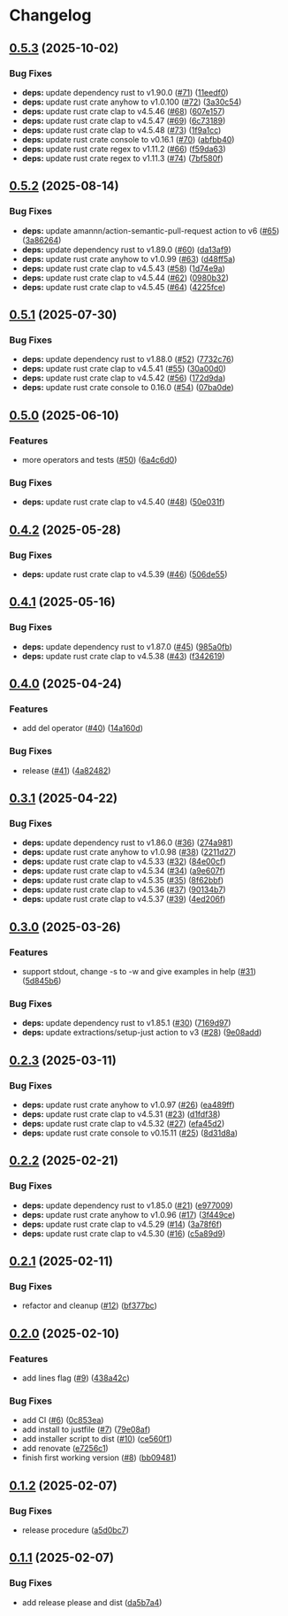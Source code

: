 # Changelog

## [0.5.3](https://github.com/gbbirkisson/regop/compare/0.5.2...0.5.3) (2025-10-02)


### Bug Fixes

* **deps:** update dependency rust to v1.90.0 ([#71](https://github.com/gbbirkisson/regop/issues/71)) ([11eedf0](https://github.com/gbbirkisson/regop/commit/11eedf081f82a9667d177245ae5d404f4c313167))
* **deps:** update rust crate anyhow to v1.0.100 ([#72](https://github.com/gbbirkisson/regop/issues/72)) ([3a30c54](https://github.com/gbbirkisson/regop/commit/3a30c548e6700d9651a62abbecd6f3fbd3f3627b))
* **deps:** update rust crate clap to v4.5.46 ([#68](https://github.com/gbbirkisson/regop/issues/68)) ([607e157](https://github.com/gbbirkisson/regop/commit/607e1579bcf3aded1aa299d20354624d9c8ba52a))
* **deps:** update rust crate clap to v4.5.47 ([#69](https://github.com/gbbirkisson/regop/issues/69)) ([6c73189](https://github.com/gbbirkisson/regop/commit/6c73189517c8000c457a0cdac4fcf80176f5a384))
* **deps:** update rust crate clap to v4.5.48 ([#73](https://github.com/gbbirkisson/regop/issues/73)) ([1f9a1cc](https://github.com/gbbirkisson/regop/commit/1f9a1cc6f2cd473ffcba2587d4b76e891a53abc2))
* **deps:** update rust crate console to v0.16.1 ([#70](https://github.com/gbbirkisson/regop/issues/70)) ([abfbb40](https://github.com/gbbirkisson/regop/commit/abfbb40a584807960a07cfea0fc09233acaa4c3d))
* **deps:** update rust crate regex to v1.11.2 ([#66](https://github.com/gbbirkisson/regop/issues/66)) ([f59da63](https://github.com/gbbirkisson/regop/commit/f59da63f807cdd29be0824bf004ef234663d911d))
* **deps:** update rust crate regex to v1.11.3 ([#74](https://github.com/gbbirkisson/regop/issues/74)) ([7bf580f](https://github.com/gbbirkisson/regop/commit/7bf580f40668251b96a2d91c9aa9b5df29dbc5ae))

## [0.5.2](https://github.com/gbbirkisson/regop/compare/0.5.1...0.5.2) (2025-08-14)


### Bug Fixes

* **deps:** update amannn/action-semantic-pull-request action to v6 ([#65](https://github.com/gbbirkisson/regop/issues/65)) ([3a86264](https://github.com/gbbirkisson/regop/commit/3a8626402dd4384bfcbbe43c8617a7e9d1fb2d20))
* **deps:** update dependency rust to v1.89.0 ([#60](https://github.com/gbbirkisson/regop/issues/60)) ([da13af9](https://github.com/gbbirkisson/regop/commit/da13af906a215a9926fb270fe4b3d456bb1f674d))
* **deps:** update rust crate anyhow to v1.0.99 ([#63](https://github.com/gbbirkisson/regop/issues/63)) ([d48ff5a](https://github.com/gbbirkisson/regop/commit/d48ff5ac22f9b222a1380c0bbc6e5097f0d42257))
* **deps:** update rust crate clap to v4.5.43 ([#58](https://github.com/gbbirkisson/regop/issues/58)) ([1d74e9a](https://github.com/gbbirkisson/regop/commit/1d74e9a72b919e4ac7b3bd907b97c1c54c0165f5))
* **deps:** update rust crate clap to v4.5.44 ([#62](https://github.com/gbbirkisson/regop/issues/62)) ([0980b32](https://github.com/gbbirkisson/regop/commit/0980b32dfd5a7ca713ce123de41bd1fef341dbb1))
* **deps:** update rust crate clap to v4.5.45 ([#64](https://github.com/gbbirkisson/regop/issues/64)) ([4225fce](https://github.com/gbbirkisson/regop/commit/4225fce6a8da4d559b1236d7cb48f9c69fb89c81))

## [0.5.1](https://github.com/gbbirkisson/regop/compare/0.5.0...0.5.1) (2025-07-30)


### Bug Fixes

* **deps:** update dependency rust to v1.88.0 ([#52](https://github.com/gbbirkisson/regop/issues/52)) ([7732c76](https://github.com/gbbirkisson/regop/commit/7732c76517fd9ccd1a5bcb4dbfb95872e54d3be1))
* **deps:** update rust crate clap to v4.5.41 ([#55](https://github.com/gbbirkisson/regop/issues/55)) ([30a00d0](https://github.com/gbbirkisson/regop/commit/30a00d0c4dd234915118f809ac0472c28970f1cd))
* **deps:** update rust crate clap to v4.5.42 ([#56](https://github.com/gbbirkisson/regop/issues/56)) ([172d9da](https://github.com/gbbirkisson/regop/commit/172d9da18bf844c4bbb33a53eda2f9320f89abb2))
* **deps:** update rust crate console to 0.16.0 ([#54](https://github.com/gbbirkisson/regop/issues/54)) ([07ba0de](https://github.com/gbbirkisson/regop/commit/07ba0dea88d0f6c6c503c371a02e8769a5fb47c4))

## [0.5.0](https://github.com/gbbirkisson/regop/compare/0.4.2...0.5.0) (2025-06-10)


### Features

* more operators and tests ([#50](https://github.com/gbbirkisson/regop/issues/50)) ([6a4c6d0](https://github.com/gbbirkisson/regop/commit/6a4c6d0423594c525d6257fb41bf4febb229fe3e))


### Bug Fixes

* **deps:** update rust crate clap to v4.5.40 ([#48](https://github.com/gbbirkisson/regop/issues/48)) ([50e031f](https://github.com/gbbirkisson/regop/commit/50e031f6622722e2a77ed79d209ad19adfd133b2))

## [0.4.2](https://github.com/gbbirkisson/regop/compare/0.4.1...0.4.2) (2025-05-28)


### Bug Fixes

* **deps:** update rust crate clap to v4.5.39 ([#46](https://github.com/gbbirkisson/regop/issues/46)) ([506de55](https://github.com/gbbirkisson/regop/commit/506de55453fad7d37c3fa155aa9f4c7aa97cbc7a))

## [0.4.1](https://github.com/gbbirkisson/regop/compare/0.4.0...0.4.1) (2025-05-16)


### Bug Fixes

* **deps:** update dependency rust to v1.87.0 ([#45](https://github.com/gbbirkisson/regop/issues/45)) ([985a0fb](https://github.com/gbbirkisson/regop/commit/985a0fb0f0ee95965e823035aec64a064a564601))
* **deps:** update rust crate clap to v4.5.38 ([#43](https://github.com/gbbirkisson/regop/issues/43)) ([f342619](https://github.com/gbbirkisson/regop/commit/f3426193692ef833ad452dc76bd4056b13f9779b))

## [0.4.0](https://github.com/gbbirkisson/regop/compare/0.3.1...0.4.0) (2025-04-24)


### Features

* add del operator ([#40](https://github.com/gbbirkisson/regop/issues/40)) ([14a160d](https://github.com/gbbirkisson/regop/commit/14a160d2efa81531be959399e260770fbc5996c3))


### Bug Fixes

* release ([#41](https://github.com/gbbirkisson/regop/issues/41)) ([4a82482](https://github.com/gbbirkisson/regop/commit/4a824820cd724adf824a405b3a7cd73f41efb252))

## [0.3.1](https://github.com/gbbirkisson/regop/compare/0.3.0...0.3.1) (2025-04-22)


### Bug Fixes

* **deps:** update dependency rust to v1.86.0 ([#36](https://github.com/gbbirkisson/regop/issues/36)) ([274a981](https://github.com/gbbirkisson/regop/commit/274a9817f2b999cfd1fadedb539d92d62fe60116))
* **deps:** update rust crate anyhow to v1.0.98 ([#38](https://github.com/gbbirkisson/regop/issues/38)) ([2211d27](https://github.com/gbbirkisson/regop/commit/2211d2759018862dc55b0b669c7b6582db6913b0))
* **deps:** update rust crate clap to v4.5.33 ([#32](https://github.com/gbbirkisson/regop/issues/32)) ([84e00cf](https://github.com/gbbirkisson/regop/commit/84e00cf91898e2924ef382263e5b45790947c15a))
* **deps:** update rust crate clap to v4.5.34 ([#34](https://github.com/gbbirkisson/regop/issues/34)) ([a9e607f](https://github.com/gbbirkisson/regop/commit/a9e607fe7a0d78e455fb907631c878e3b579fd06))
* **deps:** update rust crate clap to v4.5.35 ([#35](https://github.com/gbbirkisson/regop/issues/35)) ([8f62bbf](https://github.com/gbbirkisson/regop/commit/8f62bbf0b82c380ca535c3c173cb34a43ab7ec91))
* **deps:** update rust crate clap to v4.5.36 ([#37](https://github.com/gbbirkisson/regop/issues/37)) ([90134b7](https://github.com/gbbirkisson/regop/commit/90134b78677b05f537242fd6b6324bfec37cdc5a))
* **deps:** update rust crate clap to v4.5.37 ([#39](https://github.com/gbbirkisson/regop/issues/39)) ([4ed206f](https://github.com/gbbirkisson/regop/commit/4ed206f5f6f47ffcd3272afdf1be9090db7b1c49))

## [0.3.0](https://github.com/gbbirkisson/regop/compare/0.2.3...0.3.0) (2025-03-26)


### Features

* support stdout, change -s to -w and give examples in help ([#31](https://github.com/gbbirkisson/regop/issues/31)) ([5d845b6](https://github.com/gbbirkisson/regop/commit/5d845b6dea74979c7bbb8cde882082751b20d94a))


### Bug Fixes

* **deps:** update dependency rust to v1.85.1 ([#30](https://github.com/gbbirkisson/regop/issues/30)) ([7169d97](https://github.com/gbbirkisson/regop/commit/7169d9701d931d36f57a3a7c75ad87b573966255))
* **deps:** update extractions/setup-just action to v3 ([#28](https://github.com/gbbirkisson/regop/issues/28)) ([9e08add](https://github.com/gbbirkisson/regop/commit/9e08add9d43386f1e040d87ba323c2f917973e33))

## [0.2.3](https://github.com/gbbirkisson/regop/compare/0.2.2...0.2.3) (2025-03-11)


### Bug Fixes

* **deps:** update rust crate anyhow to v1.0.97 ([#26](https://github.com/gbbirkisson/regop/issues/26)) ([ea489ff](https://github.com/gbbirkisson/regop/commit/ea489ff650fc957ef3668f7aed57ff5dee9c3499))
* **deps:** update rust crate clap to v4.5.31 ([#23](https://github.com/gbbirkisson/regop/issues/23)) ([d1fdf38](https://github.com/gbbirkisson/regop/commit/d1fdf388b2fc8d40c029994ab7f02bcf7e43bab6))
* **deps:** update rust crate clap to v4.5.32 ([#27](https://github.com/gbbirkisson/regop/issues/27)) ([efa45d2](https://github.com/gbbirkisson/regop/commit/efa45d2ac830aac2be4f3a533f1fd54acf76d747))
* **deps:** update rust crate console to v0.15.11 ([#25](https://github.com/gbbirkisson/regop/issues/25)) ([8d31d8a](https://github.com/gbbirkisson/regop/commit/8d31d8a7d4c0f26b31892294efd0c95188dce8a2))

## [0.2.2](https://github.com/gbbirkisson/regop/compare/0.2.1...0.2.2) (2025-02-21)


### Bug Fixes

* **deps:** update dependency rust to v1.85.0 ([#21](https://github.com/gbbirkisson/regop/issues/21)) ([e977009](https://github.com/gbbirkisson/regop/commit/e9770096c11507f595c9536593b27c3ba703c8d1))
* **deps:** update rust crate anyhow to v1.0.96 ([#17](https://github.com/gbbirkisson/regop/issues/17)) ([3f449ce](https://github.com/gbbirkisson/regop/commit/3f449ce07bfb20bdc704f2606467b9bbf0989895))
* **deps:** update rust crate clap to v4.5.29 ([#14](https://github.com/gbbirkisson/regop/issues/14)) ([3a78f6f](https://github.com/gbbirkisson/regop/commit/3a78f6f79a67bc0867d7259078b57486aa84c037))
* **deps:** update rust crate clap to v4.5.30 ([#16](https://github.com/gbbirkisson/regop/issues/16)) ([c5a89d9](https://github.com/gbbirkisson/regop/commit/c5a89d945e0b1f3c2f665166170ed6556299fa9a))

## [0.2.1](https://github.com/gbbirkisson/regop/compare/0.2.0...0.2.1) (2025-02-11)


### Bug Fixes

* refactor and cleanup ([#12](https://github.com/gbbirkisson/regop/issues/12)) ([bf377bc](https://github.com/gbbirkisson/regop/commit/bf377bc44d452acd573d263ac5e9c548f00a40a3))

## [0.2.0](https://github.com/gbbirkisson/regop/compare/0.1.2...0.2.0) (2025-02-10)


### Features

* add lines flag ([#9](https://github.com/gbbirkisson/regop/issues/9)) ([438a42c](https://github.com/gbbirkisson/regop/commit/438a42ca388fe056004a9b78b05626187a056bab))


### Bug Fixes

* add CI ([#6](https://github.com/gbbirkisson/regop/issues/6)) ([0c853ea](https://github.com/gbbirkisson/regop/commit/0c853ea97f75d63019f0ab384a0fc8ce01646d00))
* add install to justfile ([#7](https://github.com/gbbirkisson/regop/issues/7)) ([79e08af](https://github.com/gbbirkisson/regop/commit/79e08afb25defee0cccbcd2a9a70eb7ae23ec469))
* add installer script to dist ([#10](https://github.com/gbbirkisson/regop/issues/10)) ([ce560f1](https://github.com/gbbirkisson/regop/commit/ce560f16b81dc86bc966cc717a4340b44c885f4c))
* add renovate ([e7256c1](https://github.com/gbbirkisson/regop/commit/e7256c1695bdf8ad303edca9a613d16c238634a7))
* finish first working version ([#8](https://github.com/gbbirkisson/regop/issues/8)) ([bb09481](https://github.com/gbbirkisson/regop/commit/bb09481d6b667a37324dff7894ac8dd0baaaa30f))

## [0.1.2](https://github.com/gbbirkisson/regop/compare/0.1.1...0.1.2) (2025-02-07)


### Bug Fixes

* release procedure ([a5d0bc7](https://github.com/gbbirkisson/regop/commit/a5d0bc7965ee56ada19c5d6755ffd8f35c16c89a))

## [0.1.1](https://github.com/gbbirkisson/regop/compare/v0.1.0...0.1.1) (2025-02-07)


### Bug Fixes

* add release please and dist ([da5b7a4](https://github.com/gbbirkisson/regop/commit/da5b7a4c3fc0e5e15fba09462ddcc51d7b161bc3))
